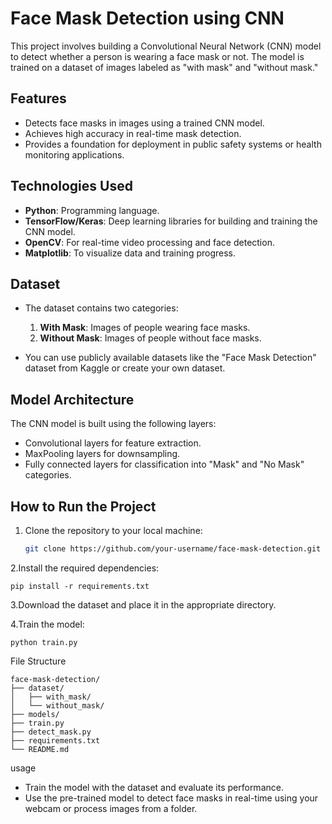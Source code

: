 # Face Mask Detection using CNN

This project involves building a Convolutional Neural Network (CNN) model to detect whether a person is wearing a face mask or not. The model is trained on a dataset of images labeled as "with mask" and "without mask."

## Features

- Detects face masks in images using a trained CNN model.
- Achieves high accuracy in real-time mask detection.
- Provides a foundation for deployment in public safety systems or health monitoring applications.

## Technologies Used

- **Python**: Programming language.
- **TensorFlow/Keras**: Deep learning libraries for building and training the CNN model.
- **OpenCV**: For real-time video processing and face detection.
- **Matplotlib**: To visualize data and training progress.

## Dataset

- The dataset contains two categories: 
  1. **With Mask**: Images of people wearing face masks.
  2. **Without Mask**: Images of people without face masks.

- You can use publicly available datasets like the "Face Mask Detection" dataset from Kaggle or create your own dataset.

## Model Architecture

The CNN model is built using the following layers:
- Convolutional layers for feature extraction.
- MaxPooling layers for downsampling.
- Fully connected layers for classification into "Mask" and "No Mask" categories.

## How to Run the Project

1. Clone the repository to your local machine:

   ```bash
   git clone https://github.com/your-username/face-mask-detection.git

2.Install the required dependencies:

    pip install -r requirements.txt

3.Download the dataset and place it in the appropriate directory.

4.Train the model:

    python train.py

File Structure

    face-mask-detection/
    ├── dataset/
    │   ├── with_mask/
    │   └── without_mask/
    ├── models/
    ├── train.py
    ├── detect_mask.py
    ├── requirements.txt
    └── README.md

usage

* Train the model with the dataset and evaluate its performance.
* Use the pre-trained model to detect face masks in real-time using your webcam or process images from a folder.
